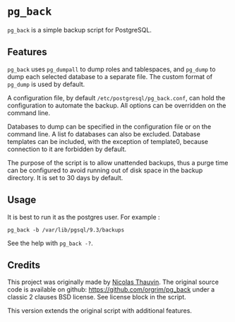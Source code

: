 `pg_back`
=================================================

`pg_back` is a simple backup script for PostgreSQL.

## Features

`pg_back` uses `pg_dumpall` to dump roles and tablespaces, and `pg_dump` 
to dump each selected database to a separate file. The custom format of 
`pg_dump` is used by default.

A configuration file, by default `/etc/postgresql/pg_back.conf`, can
hold the configuration to automate the backup. All options can be
overridden on the command line.

Databases to dump can be specified in the configuration file or on the
command line.  A list fo databases can also be excluded. Database
templates can be included, with the exception of template0, because
connection to it are forbidden by default.

The purpose of the script is to allow unattended backups, thus a purge
time can be configured to avoid running out of disk space in the
backup directory. It is set to 30 days by default.

## Usage

It is best to run it as the postgres user. For example :

```
pg_back -b /var/lib/pgsql/9.3/backups
```

See the help with `pg_back -?`.


## Credits

This project was originally made by [Nicolas Thauvin](https://github.com/orgrim).
The original source code is available on github: https://github.com/orgrim/pg_back
under a classic 2 clauses BSD license. See license block in the script.

This version extends the original script with additional features.
